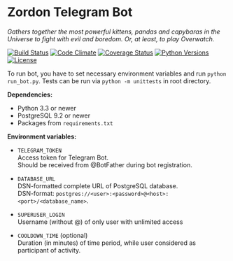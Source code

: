 # Zordon Telegram Bot
_Gathers together the most powerful kittens, pandas and capybaras in the Universe to fight with evil and boredom. Or, at least, to play Overwatch._

[![Build Status](https://travis-ci.org/KrusnikViers/Zordon.svg?branch=master)](https://travis-ci.org/KrusnikViers/Zordon)
[![Code Climate](https://codeclimate.com/github/KrusnikViers/Zordon/badges/gpa.svg)](https://codeclimate.com/github/KrusnikViers/Zordon)
[![Coverage Status](https://coveralls.io/repos/github/KrusnikViers/Zordon/badge.svg?branch=master)](https://coveralls.io/github/KrusnikViers/Zordon?branch=master)
[![Python Versions](https://img.shields.io/badge/python-3.3-blue.svg)](https://travis-ci.org/KrusnikViers/Zordon)
[![License](https://img.shields.io/badge/License-MIT-blue.svg)](https://opensource.org/licenses/MIT)

To run bot, you have to set necessary environment variables and run `python run_bot.py`. Tests can be run via `python -m unittests` in root directory.

**Dependencies:**

* Python 3.3 or newer
* PostgreSQL 9.2 or newer
* Packages from `requirements.txt`

**Environment variables:**

* `TELEGRAM_TOKEN`\
Access token for Telegram Bot.\
Should be received from @BotFather during bot registration.

* `DATABASE_URL`\
DSN-formatted complete URL of PostgreSQL database.\
DSN-format: `postgres://<user>:<password>@<host>:<port>/<database_name>`.

* `SUPERUSER_LOGIN`\
Username (without @) of only user with unlimited access

* `COOLDOWN_TIME` (optional)\
Duration (in minutes) of time period, while user considered as participant of activity.
